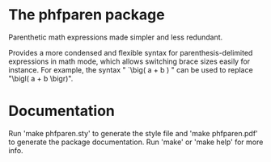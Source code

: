 # The phfparen package

Parenthetic math expressions made simpler and less redundant.

Provides a more condensed and flexible syntax for parenthesis-delimited
expressions in math mode, which allows switching brace sizes easily for
instance. For example, the syntax " `\big( a + b ) " can be used to replace
"\bigl( a + b \bigr)".


# Documentation

Run 'make phfparen.sty' to generate the style file and 'make phfparen.pdf' to
generate the package documentation. Run 'make' or 'make help' for more info.

